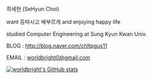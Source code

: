 최세현 (SeHyun Choi)

want 등따시고 배부르게 and enjoying happy life

studied Computer Engineering at Sung Kyun Kwan Univ.



BLOG  : http://blog.naver.com/chltpgus11

EMAIL : worldbright0@gmail.com

[![worldbright's GitHub stats](https://github-readme-stats.vercel.app/api?username=worldbright)](https://github.com/worldbright/)
